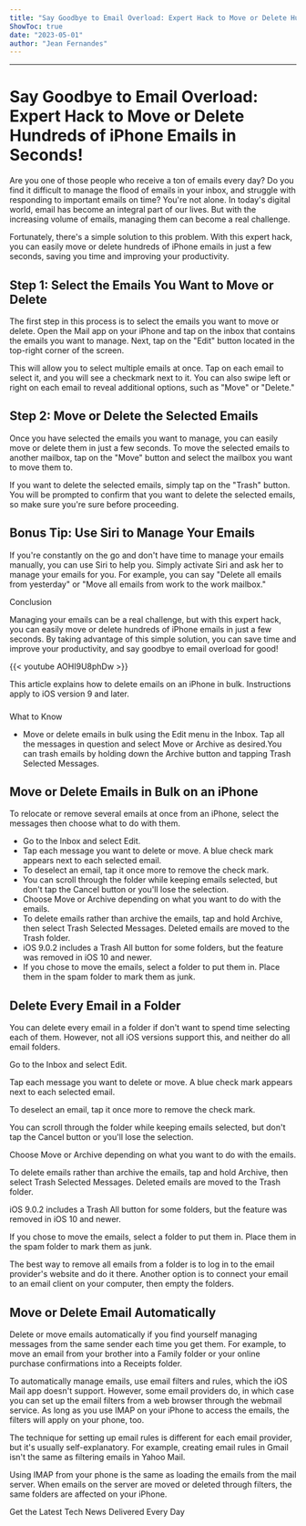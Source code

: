 ```yaml
---
title: "Say Goodbye to Email Overload: Expert Hack to Move or Delete Hundreds of iPhone Emails in Seconds!"
ShowToc: true 
date: "2023-05-01"
author: "Jean Fernandes"
---
```

*****
# Say Goodbye to Email Overload: Expert Hack to Move or Delete Hundreds of iPhone Emails in Seconds!

Are you one of those people who receive a ton of emails every day? Do you find it difficult to manage the flood of emails in your inbox, and struggle with responding to important emails on time? You're not alone. In today's digital world, email has become an integral part of our lives. But with the increasing volume of emails, managing them can become a real challenge.

Fortunately, there's a simple solution to this problem. With this expert hack, you can easily move or delete hundreds of iPhone emails in just a few seconds, saving you time and improving your productivity.

## Step 1: Select the Emails You Want to Move or Delete

The first step in this process is to select the emails you want to move or delete. Open the Mail app on your iPhone and tap on the inbox that contains the emails you want to manage. Next, tap on the "Edit" button located in the top-right corner of the screen.

This will allow you to select multiple emails at once. Tap on each email to select it, and you will see a checkmark next to it. You can also swipe left or right on each email to reveal additional options, such as "Move" or "Delete."

## Step 2: Move or Delete the Selected Emails

Once you have selected the emails you want to manage, you can easily move or delete them in just a few seconds. To move the selected emails to another mailbox, tap on the "Move" button and select the mailbox you want to move them to.

If you want to delete the selected emails, simply tap on the "Trash" button. You will be prompted to confirm that you want to delete the selected emails, so make sure you're sure before proceeding.

## Bonus Tip: Use Siri to Manage Your Emails

If you're constantly on the go and don't have time to manage your emails manually, you can use Siri to help you. Simply activate Siri and ask her to manage your emails for you. For example, you can say "Delete all emails from yesterday" or "Move all emails from work to the work mailbox."

Conclusion

Managing your emails can be a real challenge, but with this expert hack, you can easily move or delete hundreds of iPhone emails in just a few seconds. By taking advantage of this simple solution, you can save time and improve your productivity, and say goodbye to email overload for good!

{{< youtube AOHI9U8phDw >}} 




This article explains how to delete emails on an iPhone in bulk. Instructions apply to iOS version 9 and later.

 
### 
What to Know
 
- Move or delete emails in bulk using the Edit menu in the Inbox. Tap all the messages in question and select Move or Archive as desired.You can trash emails by holding down the Archive button and tapping Trash Selected Messages.

 
##   Move or Delete Emails in Bulk on an iPhone  
 

To relocate or remove several emails at once from an iPhone, select the messages then choose what to do with them.

 
- Go to the Inbox and select Edit.
 - Tap each message you want to delete or move. A blue check mark appears next to each selected email.
 - To deselect an email, tap it once more to remove the check mark.
 - You can scroll through the folder while keeping emails selected, but don't tap the Cancel button or you'll lose the selection.
 - Choose Move or Archive depending on what you want to do with the emails.
 - To delete emails rather than archive the emails, tap and hold Archive, then select Trash Selected Messages. Deleted emails are moved to the Trash folder.
 - iOS 9.0.2 includes a Trash All button for some folders, but the feature was removed in iOS 10 and newer.
 - If you chose to move the emails, select a folder to put them in. Place them in the spam folder to mark them as junk.

 
##   Delete Every Email in a Folder  
 

You can delete every email in a folder if don't want to spend time selecting each of them. However, not all iOS versions support this, and neither do all email folders.

 

Go to the Inbox and select Edit.

 

Tap each message you want to delete or move. A blue check mark appears next to each selected email.

 
To deselect an email, tap it once more to remove the check mark.
 
You can scroll through the folder while keeping emails selected, but don't tap the Cancel button or you'll lose the selection.
 

Choose Move or Archive depending on what you want to do with the emails.

 
To delete emails rather than archive the emails, tap and hold Archive, then select Trash Selected Messages. Deleted emails are moved to the Trash folder.
 
iOS 9.0.2 includes a Trash All button for some folders, but the feature was removed in iOS 10 and newer.
 

If you chose to move the emails, select a folder to put them in. Place them in the spam folder to mark them as junk.

 

The best way to remove all emails from a folder is to log in to the email provider's website and do it there. Another option is to connect your email to an email client on your computer, then empty the folders.

 
##   Move or Delete Email Automatically  
 

Delete or move emails automatically if you find yourself managing messages from the same sender each time you get them. For example, to move an email from your brother into a Family folder or your online purchase confirmations into a Receipts folder.

 

To automatically manage emails, use email filters and rules, which the iOS Mail app doesn't support. However, some email providers do, in which case you can set up the email filters from a web browser through the webmail service. As long as you use IMAP on your iPhone to access the emails, the filters will apply on your phone, too.

 

The technique for setting up email rules is different for each email provider, but it's usually self-explanatory. For example, creating email rules in Gmail isn't the same as filtering emails in Yahoo Mail.

 
Using IMAP from your phone is the same as loading the emails from the mail server. When emails on the server are moved or deleted through filters, the same folders are affected on your iPhone.
 

Get the Latest Tech News Delivered Every Day




